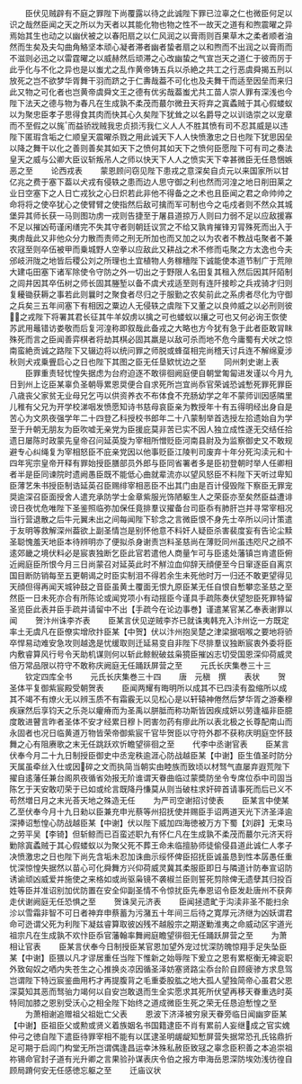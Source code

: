 <!-- { "loadSidebar": true } -->
　　臣伏见贼辟有不庭之罪陛下尚覆露以待之此诚陛下罪已泣辜之仁也微臣何足以识之哉然臣闻之天之所以为天者以其能化物也物之性不一故天之道有和煦震曜之异焉始其生也动之以幽伏被之以春阳扇之以仁风润之以膏雨则百果草木之柔者顺者油然而生矣及夫勾曲角觡坚本顽心凝者滞者幽者蛰者扇之以和煦而不出润之以膏雨而不滋则必迅之以雷霆曜之以威赫然后顽滞之心改幽蛰之气宣岂天之道仁于彼而厉于此乎化与不化之异也是以蚩尤之乱作黄帝铸五兵以杀絶之共工之行恶虞舜揭五刑以放死之岂不欲梦华胥舞干羽而跻之于仁夀哉葢不可化也及夫舞干而适至因垒而来归此又物之可化者也岂黄帝虞舜文王之德有优劣哉葢蚩尤共工苗人崇人罪有深浅也今陛下法天之德与物为春凡在生成孰不柔茂而蕞尔微丑天将弃之寘蟊贼于其心假蝼蚁以为聚忠臣孝子思得食其肉而快其心久矣陛下犹耸之以名爵导之以训诰崇之以宠章而不至假之以旄而益骄戕贼我忠贞损汚我仁义人人不胜其愤有司不忍其威是以违陛下匿瑕含垢之仁顺皇天震曜杀戮之用此诚天下人人快愤激忠之日也陛下犹思因垒以降之舞干以化之善则善矣其如天下之愤何其如天下之愤何臣愿陛下可有司之奏法皇天之威与公卿大臣议斩叛吊人之师以快天下人人之愤实天下幸甚微臣无任恳悃嫉恶之至
　　论西戎表
　　蒙恩顾问窃见陛下患戎之意深矣自贞元以来国家所以甘亿兆之费于塞下葢以犬戎有侵轶之患而边人思守御之利也然而河湟之地日削田莱之业日空塞下之人日亡戎狄之心日炽若此非他不得备之之术也且臣闻之君之命帅帅之命将将之使卒犹心之使臂臂之使指然后敌可擒而军可制也今之屯戍者则不然众其城堡异其师长获一马则图功虏一戎则告捷至于屠县道掠万人则曰力弱不足以应敌援寡不足以摧凶苟谨闲缮完不失其守者则朝廷议赏之不给又孰肯摧锋刃冐殊死而出入于夷虏哉此又非他众分力散而责师之刑无所加也而又加之以为农者不教战屯聚者不兼农冦至则卒伍被甲而乗城野人空拳以应敌此又耕战之术不修而屯聚之方太逸也今夫邠岐汧陇之地皆后稷公刘之所理也土宜植物人务稼穯陛下诚能使本道节制广于荒隙大建屯田塞下诸军除使令守防之外一切出之于野限人名田复其租入然后因其阡陌制之闾井因其卒伍树之师长固其塍堑以备不虞犬戎适至则有连阡接畛之兵戎骑才归则复耰锄获耨之事若此则曩时之聚食者尽归之于服勤之农矣前此之系虏者尽化为守御之兵矣三五年间塞下有相因之粟边人无侵轶之虞陛下又董之以良帅威之以必刑则彼之戎陛下将署其君长征其牛羊奴虏以擒之可也蝼蚁以攘之可也又何必询王恢使苏武用鼂错访娄敬而后复河湟称即叙哉此备戎之大略也方今犹有急于此者臣敢冐眜殊死而言之臣闻善弈棋者将劫其棋必固其羸是以敌可杀而地不危今庸蜀有犬吠之惊南蛮絶贡诚之路陛下又辍边将以统问罪之师脱或蜂虿相完尚稽天讨兵连不解绵夏涉秋则犬戎乗舋启心之日也陛下其图之臣无任垦欵忧边之至
　　同州刺史谢上表
　　臣罪重责轻忧惶失据虑为台府迫逐不敢徘徊阙庭便自朝堂匍匐进发谨以今月九日到州上讫臣某辜负圣朝辱累恩奨便合自求死所岂宜尚忝官荣诚恐诚慙死罪死罪臣八歳丧父家贫无业母兄乞丏以供资养衣不布体食不充肠幼学之年不蒙师训因感隣里儿稚有父兄为开学校涕咽发愤愿知诗书慈母哀臣亲为教授年十有五得明经出身自是苦心为文夙夜强学年二十四登乙科授校书郎年二十八蒙制举首选授左拾遗始自为学至于升朝无朋友为臣吹嘘无亲党为臣援庇莫非苦已实不因人独立成性遂无交结任拾遗日屡陈时政蒙先皇帝召问延英旋为宰相所憎贬臣河南县尉及为监察御史又不敢规避专心纠绳复为宰相怒臣不庇亲党因以他事贬臣江陵判司废弃十年分死沟渎元和十四年宪宗皇帝开释有罪始授臣膳部员外郎与臣同省署者多是臣初登朝时举人任卿相者半是臣同谏院时遗阙愚臣既不能低心曲就辈流亦以望风怒臣不料陛下天听过卑知臣薄艺朱书授臣制诰延英召臣赐绯宰相恶臣不出其门由是百计侵毁陛下察臣无罪宠奨逾深召臣面授舍人遣充承防学士金章紫服光饰陋躯生人之荣臣亦至矣然臣益遭诽谤日夜忧危唯陛下圣鉴照临弥加保任竟排羣议擢备台司臣忝有肺肝岂并寻常宰相况当行营退散之后牛元翼未出之间每闻陛下轸念之言微臣恨不身先士卒所以问计策遣于友明等救解深州葢欲上副圣情岂是别怀他意不料奸人疑臣杀害裴度妄有告论尘黩圣聪愧羞天地臣本待辨明亦了便拟杀身谢责岂料圣慈尚在薄贬同州虽违咫尺之顔不逺郊畿之境伏料必是宸衷独断乞臣此官若遣他人商量乍可与臣逺处藩镇岂肯遣臣俯近阙庭臣所恨今月三日尚蒙召对延英此时不觧泣血仰辞天顔便至今日窜逐臣自离京国目断防销每至五更朝谒之时臣实制泪不得若余生未死他时万一归还不敢更望得见天顔但得再闻天城钟鼓之音臣虽黄土覆面无恨九原臣某无任自恨自慙攀恋圣慈之至然臣一日未死亦合有所陈论或闻党项小有动揺臣今谨具手疏陈奏伏望恕臣死罪特留圣览臣此表并臣手疏并请留中不出【手疏今在论边事巻】谨遣某官某乙奉表谢罪以闻
　　贺汴州诛李岕表
　　臣某言伏见逆贼李岕已就诛夷韩充入汴州讫一方既定率土无虞凡在臣僚实增欣抃臣某【中贺】伏以汴州抱吴楚之津梁据咽喉之要地将骄卒悍易动难安急攻则越逸是忧缓取则迁延易变自非陛下尽排羣议独断宸衷外委将臣内敷睿算风行号令天助机谋则何以斩此鲸鲵破兹枭獍臣摧凶志切受国恩深仰荷威灵倍万常品限以符守不敢称庆阙庭无任踊跃屏营之至
　　元氏长庆集巻三十三
　　钦定四库全书
　　元氏长庆集巻三十四
　　唐　元稹　撰
　　表状
　　贺圣体平复御紫宸殿受朝贺表
　　臣闻两耀有晦明所以成其不已四渎有盈缩所以成其不竭不有燎火无以辨玉质不有霜霰无以见松心是以轩辕神倦然后梦华胥之游秦穆疾寐然后享钧天之乐尧以癯瘠而为圣禹以胼胝而称功斯皆因疾成妍以劳逢福非臣臆度敢进瞽言昨者圣体不安才经累日穆卜罔害勿药有瘳此所以表北极之长尊配南山而永固者也况日临黄道万物皆荣帝御紫宸千官毕贺臣以守符外郡不获称庆明庭空怀鼓舞之心有阻赓歌之末无任跳跃欢忻瞻望徘徊之至
　　代李中丞谢官表
　　臣某言伏奉今月二十九日制授臣御史中丞宠秩逾涯心防战越臣某【中谢】臣生值圣时防分天属虽牵丝入仕或因碎之文而执简当朝实由睦族而致顷以材驽气直屡弃遐荒陛下擢自逺藩任兼台阁夙夜循省効报无阶谁谓天眷曲临过蒙奬防坐令专席位忝中司固当陈乞于天安敢叨荣于已如或纶言既降丹慊莫从则当破柱求奸碎首请事死而后已义不苟然増日月之末光荅天地之殊造无任
　　为严司空谢招讨使表
　　臣某言中使某乙至伏奉今月十九日勑以臣兼充申光蔡等州招抚使并赐臣手诏两道天光下济圣泽逾深捧诏慙惶心防战越臣某【中谢】伏以陛下威加四海徳被万方下蜀【刘辟】无束马之劳平吴【李锜】但斩鲸而已百蛮述职九有怀仁凡在生成孰不柔茂而蕞尔元济天将勦除寘蟊贼于其心假蝼蚁以为聚父死不葬王命未临擅胁师徒偷侵县道此诚仁人孝子决愤激忠之日也陛下尚先含垢未忍加诛曲示绥怀俾臣招抚臣诚虽恳到性本孱愚任重忧深惊惶失据然以苗心可化舜舞方兴仰荷威灵冀其柔服臣即日与隣道计防奉宣诏防诱谕顽凶威爱并施使之来格如或尚驱枭镜不袭椒兰臣则誓死剪除俾无遗孽其归投百姓等臣并准诏别加优防置在安全仰副圣情不令惊扰臣先奉恩诏令臣发赴唐州不获奔走伏谢阙庭无任恐惧之至
　　贺诛吴元济表
　　臣闻拯遗甿于沟渎非圣不能扫余沴以雪霜非智不可日者神弃申蔡蓄为污潴五十年间三后待之寛厚元济继为凶妖谓君命可迯谓父死为利陛下凝兹睿算取彼凶残不越殷宗之期遂勦淮夷之命威动区宇道光祖宗凡在生成孰不欢忭臣忝官藩翰率舞阙庭瞻望徘徊无任踊跃屏营之至
　　为萧相让官表
　　臣某言伏奉今日制授臣某官恩加望外宠过忧深防魄惊翔手足失坠臣某【中谢】臣猥以凡才谬居重任当陛下惟新之始辱陛下爰立之恩有累枢衡无裨衮职外致匈奴之哂内失苍生之心推换炎凉因循圣泽妨塞贤路尘忝台阶自顾疲骖方求息驾岂谓陛下特迃宸鉴曲用朽才再提腹背之毛重委股肱之地大孤人望独简帝心虽君父恩深莫知其恶而驽骀力竭何以自安岂敢退而生全实愿求其死所伏望再移天眷重选时英特囘加膝之恩别受沃心之相全陛下始终之道成微臣生死之荣无任恳迫慙惶之至
　　为萧相谢追赠祖父祖妣亡父表
　　恩波下济泽被穷泉天眷旁临日闻幽穸臣某【中谢】臣祖臣父或勲或贤义着族姻名书国籍逮臣不肖有累前人妄继成之官实媿仲弓之徳自陛下遣臣待罪宰相不能有以匡逮圣明龌龊知慙屏营失据常恐孔氏铭鼎折足可期于启闾门构堂无所岂谓偶逢昌运幸沐殊私赦臣致冦之辜念臣积善之本追崇祖祢锡命官封子道有光升卿之言果验孙谋表庆令伯之报方申海岳恩深防埃効浅彷徨自顾局蹐何安无任感徳忘躯之至
　　迁庙议状
